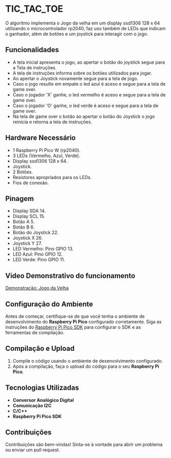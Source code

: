 # TIC_TAC_TOE
O algoritmo implementa o Jogo da velha em um display ssd1306 128 x 64 utilizando o microcontrolador rp2040, faz uso também de LEDs que indicam o ganhador, além de botões e um joystick para interagir com o jogo.

## Funcionalidades

- A tela inicial apresenta o jogo, ao apertar o botão do joystick segue para a Tela de instruções.
- A tela de instruções informa sobre os botões utilizados para jogar.
- Ao apertar o Joystick novamente segue para a tela de jogo.
- Caso o jogo resulte em empate o led azul é aceso e segue para a tela de game over.
- Caso o jogador 'X' ganhe, o led vermelho é aceso e segue para a tela de game over.
- Caso o jogador 'O' ganhe, o led verde é aceso e segue para a tela de game over.
- Na tela de game over o botão ao apertar o botão do Joystick o jogo reinicia e retorna a tela de instruções.

## Hardware Necessário

- 1 Raspberry Pi Pico W (rp2040).
- 3 LEDs (Vermelho, Azul, Verde).
- Display ssd1306 128 x 64.
- Joystick.
- 2 Botões.
- Resistores apropriados para os LEDs.
- Fios de conexão.

## Pinagem

- Display SDA 14.
- Display SCL 15.
- Botão A 5.
- Botão B 6.
- Botão do Joystick 22.
- Joystick X 26.
- Joystick Y 27.
- LED Vermelho: Pino GPIO 13.
- LED Azul: Pino GPIO 12.
- LED Verde: Pino GPIO 11.

## Video Demonstrativo do funcionamento
[Demonstração: Jogo da Velha](https://drive.google.com/file/d/1k56B7Z-NjEj3ovb-1Q3GeRj7Uu1XppAs/view?usp=sharing)

## Configuração do Ambiente

Antes de começar, certifique-se de que você tenha o ambiente de desenvolvimento do **Raspberry Pi Pico** configurado corretamente. Siga as instruções do [Raspberry Pi Pico SDK](https://www.raspberrypi.org/documentation/rp2040/getting-started/) para configurar o SDK e as ferramentas de compilação.
## Compilação e Upload

1. Compile o código usando o ambiente de desenvolvimento configurado.
2. Após a compilação, faça o upload do código para o seu **Raspberry Pi Pico**.

## Tecnologias Utilizadas

- **Conversor Analógico Digital**
- **Comunicação I2C**
- **C/C++**
- **Raspberry Pi Pico SDK**

## Contribuições

Contribuições são bem-vindas! Sinta-se à vontade para abrir um problema ou enviar um pull request.
